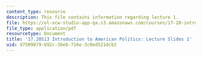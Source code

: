 ```yaml
---
content_type: resource
description: This file contains information regarding lecture 1.
file: https://ol-ocw-studio-app-qa.s3.amazonaws.com/courses/17-20-introduction-to-american-politics-spring-2013/d7509879b92c38eb716e3c0ed521dcb2_MIT17_20S13_Lecture1.pdf
file_type: application/pdf
resourcetype: Document
title: '17.20S13 Introduction to American Politics: Lecture Slides 1'
uid: d7509879-b92c-38eb-716e-3c0ed521dcb2
---
```

